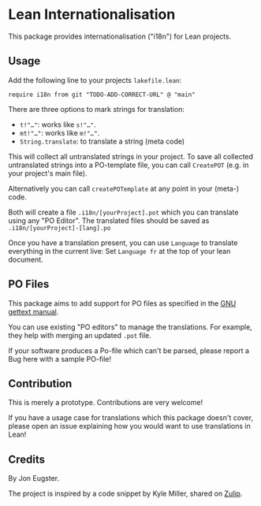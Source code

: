# Lean Internationalisation

This package provides internationalisation ("i18n") for Lean projects.

## Usage

Add the following line to your projects `lakefile.lean`:

```lean
require i18n from git "TODO-ADD-CORRECT-URL" @ "main"
```

There are three options to mark strings for translation:

* `t!"…"`: works like `s!"…"`.
* `mt!"…"`: works like `m!"…"`.
* `String.translate`: to translate a string (meta code)

This will collect all untranslated strings in your project. To save all collected
untranslated strings into a PO-template file, you can call `CreatePOT` (e.g. in your
project's main file).

Alternatively you can call `createPOTemplate` at any point in your (meta-) code.

Both will create a file `.i18n/[yourProject].pot` which you can translate using any
"PO Editor". The translated files should be saved as `.i18n/[yourProject]-[lang].po`

Once you have a translation present, you can use `Language` to translate everything
in the current live: Set `Language fr` at the top of your lean document.

## PO Files

This package aims to add support for PO files as specified
in the [GNU gettext manual](https://www.gnu.org/software/gettext/manual/html_node/PO-Files.html).

You can use existing "PO editors" to manage the translations. For example, they help with
merging an updated `.pot` file.

If your software produces a Po-file which can't be parsed, please report a Bug here with a
sample PO-file!


## Contribution

This is merely a prototype. Contributions are very welcome!

If you have a usage case for translations which this package doesn't cover, please open an
issue explaining how you would want to use translations in Lean!

## Credits

By Jon Eugster.

The project is inspired by a code snippet by Kyle Miller,
shared on [Zulip](https://leanprover.zulipchat.com).
